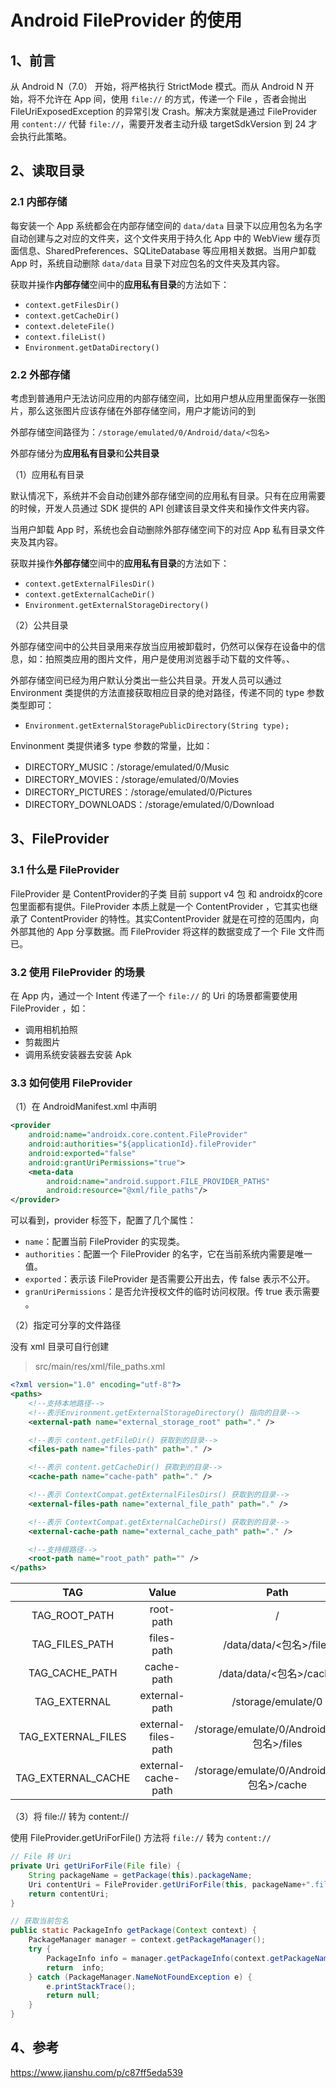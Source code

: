 # Android FileProvider 的使用

## 1、前言

从 Android N（7.0） 开始，将严格执行 StrictMode 模式。而从 Android N 开始，将不允许在 App 间，使用 `file://` 的方式，传递一个 File ，否者会抛出 FileUriExposedException 的异常引发 Crash。解决方案就是通过 FileProvider 用 `content://` 代替 `file://`，需要开发者主动升级 targetSdkVersion 到 24 才会执行此策略。

## 2、读取目录

### 2.1 内部存储

每安装一个 App 系统都会在内部存储空间的 `data/data` 目录下以应用包名为名字自动创建与之对应的文件夹，这个文件夹用于持久化 App 中的 WebView 缓存页面信息、SharedPreferences、SQLiteDatabase 等应用相关数据。当用户卸载 App 时，系统自动删除 `data/data` 目录下对应包名的文件夹及其内容。

获取并操作**内部存储**空间中的**应用私有目录**的方法如下：

- `context.getFilesDir()`
- `context.getCacheDir()`
- `context.deleteFile()`
- `context.fileList()`
- `Environment.getDataDirectory()`

### 2.2 外部存储

考虑到普通用户无法访问应用的内部存储空间，比如用户想从应用里面保存一张图片，那么这张图片应该存储在外部存储空间，用户才能访问的到

外部存储空间路径为：`/storage/emulated/0/Android/data/<包名>`

外部存储分为**应用私有目录**和**公共目录**

（1）应用私有目录

默认情况下，系统并不会自动创建外部存储空间的应用私有目录。只有在应用需要的时候，开发人员通过 SDK 提供的 API 创建该目录文件夹和操作文件夹内容。

当用户卸载 App 时，系统也会自动删除外部存储空间下的对应 App 私有目录文件夹及其内容。

获取并操作**外部存储**空间中的**应用私有目录**的方法如下：

- `context.getExternalFilesDir()`
- `context.getExternalCacheDir()`
- `Environment.getExternalStorageDirectory()`

（2）公共目录

外部存储空间中的公共目录用来存放当应用被卸载时，仍然可以保存在设备中的信息，如：拍照类应用的图片文件，用户是使用浏览器手动下载的文件等。、

外部存储空间已经为用户默认分类出一些公共目录。开发人员可以通过 Environment 类提供的方法直接获取相应目录的绝对路径，传递不同的 type 参数类型即可：

- `Environment.getExternalStoragePublicDirectory(String type);`

Envinonment 类提供诸多 type 参数的常量，比如：

- DIRECTORY_MUSIC：/storage/emulated/0/Music
- DIRECTORY_MOVIES：/storage/emulated/0/Movies
- DIRECTORY_PICTURES：/storage/emulated/0/Pictures
- DIRECTORY_DOWNLOADS：/storage/emulated/0/Download

## 3、FileProvider

### 3.1 什么是 FileProvider

FileProvider 是 ContentProvider的子类 目前 support v4 包 和 androidx的core包里面都有提供。FileProvider 本质上就是一个 ContentProvider ，它其实也继承了 ContentProvider 的特性。其实ContentProvider 就是在可控的范围内，向外部其他的 App 分享数据。而 FileProvider 将这样的数据变成了一个 File 文件而已。

### 3.2 使用 FileProvider 的场景

在 App 内，通过一个 Intent 传递了一个 `file://` 的 Uri 的场景都需要使用 FileProvider ，如：

- 调用相机拍照
- 剪裁图片
- 调用系统安装器去安装 Apk

### 3.3 如何使用 FileProvider

（1）在 AndroidManifest.xml 中声明

```xml
<provider
    android:name="androidx.core.content.FileProvider"
    android:authorities="${applicationId}.fileProvider"
    android:exported="false"
    android:grantUriPermissions="true">
    <meta-data
        android:name="android.support.FILE_PROVIDER_PATHS"
        android:resource="@xml/file_paths"/>
</provider>
```

可以看到，provider 标签下，配置了几个属性：

- `name`：配置当前 FileProvider 的实现类。
- `authorities`：配置一个 FileProvider 的名字，它在当前系统内需要是唯一值。
- `exported`：表示该 FileProvider 是否需要公开出去，传 false 表示不公开。
- `granUriPermissions`：是否允许授权文件的临时访问权限。传 true 表示需要 。

（2）指定可分享的文件路径

没有 xml 目录可自行创建

> src/main/res/xml/file_paths.xml

```xml
<?xml version="1.0" encoding="utf-8"?>
<paths>
    <!--支持本地路径-->
    <!--表示Environment.getExternalStorageDirectory() 指向的目录-->
    <external-path name="external_storage_root" path="." />

    <!--表示 content.getFileDir() 获取到的目录-->
    <files-path name="files-path" path="." />

    <!--表示 content.getCacheDir() 获取到的目录-->
    <cache-path name="cache-path" path="." />

    <!--表示 ContextCompat.getExternalFilesDirs() 获取到的目录-->
    <external-files-path name="external_file_path" path="." />

    <!--表示 ContextCompat.getExternalCacheDirs() 获取到的目录-->
    <external-cache-path name="external_cache_path" path="." />

    <!--支持根路径-->
    <root-path name="root_path" path="" />
</paths>
```

| TAG | Value | Path |
| :----: | :----: | :----: |
| TAG_ROOT_PATH | root-path | / |
| TAG_FILES_PATH | files-path | /data/data/<包名>/files |
| TAG_CACHE_PATH | cache-path | /data/data/<包名>/cache |
| TAG_EXTERNAL | external-path | /storage/emulate/0 |
| TAG_EXTERNAL_FILES | external-files-path | /storage/emulate/0/Android/data/<包名>/files |
| TAG_EXTERNAL_CACHE | external-cache-path | /storage/emulate/0/Android/data/<包名>/cache |

（3）将 file:// 转为 content://

使用 FileProvider.getUriForFile() 方法将 `file://` 转为 `content://`

```java
// File 转 Uri
private Uri getUriForFile(File file) {
    String packageName = getPackage(this).packageName;
    Uri contentUri = FileProvider.getUriForFile(this, packageName+".fileProvider", file);
    return contentUri;
}

// 获取当前包名
public static PackageInfo getPackage(Context context) {
    PackageManager manager = context.getPackageManager();
    try {
        PackageInfo info = manager.getPackageInfo(context.getPackageName(), 0);
        return  info;
    } catch (PackageManager.NameNotFoundException e) {
        e.printStackTrace();
        return null;
    }
}
```

## 4、参考

https://www.jianshu.com/p/c87ff5eda539